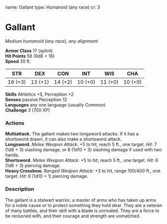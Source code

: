 name: Gallant
type: Humanoid (any race)
cr: 3

# Gallant 
_Medium humanoid (any race), any alignment_

**Armor Class** 17 (splint)    
**Hit Points** 58 (9d8 + 18)    
**Speed** 30 ft. 

| STR     | DEX     | CON     | INT     | WIS     | CHA     |
|---------|---------|---------|---------|---------|---------|
| 16 (+3) | 13 (+1) | 14 (+2) | 10 (+0) | 11 (+0) | 10 (+0) |   

**Skills** Athletics +5, Perception +2    
**Senses** passive Perception 12    
**Languages** any one language (usually Common)    
**Challenge** 3 (700 XP) 

### Actions 
**Multiattack.** The gallant makes two longsword attacks. If it has a shortsword drawn, it can also make a shortsword attack.    
**Longsword.** _Melee Weapon Attack:_ +5 to hit, reach 5 ft., one target. _Hit:_ 7 (1d8 + 3) slashing damage, or 8 (1d10 + 3) slashing damage if used with two hands.    
**Shortsword.** _Melee Weapon Attack:_ +5 to hit, reach 5 ft., one target. _Hit:_ 6 (1d6 + 3) piercing damage.    
**Heavy Crossbow.** _Ranged Weapon Attack:_ +3 to hit, range 100/400 ft., one target. _Hit:_ 6 (1d10 + 1) piercing damage. 

### Description
The gallant is a stalwart warrior, a master of arms who has taken up arms for a noble cause or to protect something they hold dear. They are a veteran of many battles, and their skill with a blade is unrivaled. They are a force to be reckoned with, and their courage and strength are unmatched.
